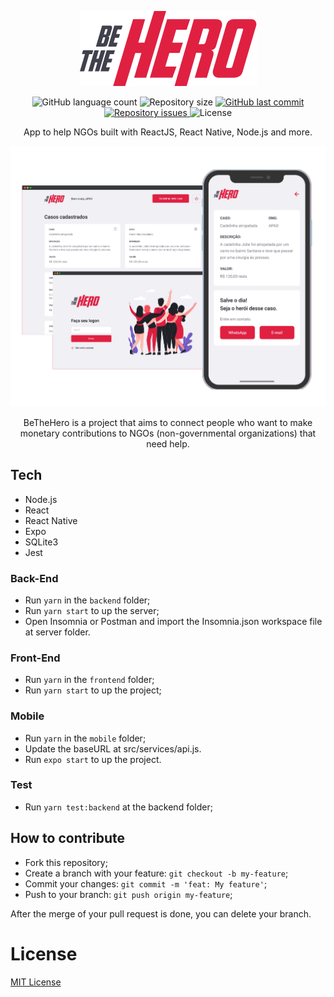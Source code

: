 <p align="center">
  <img src="mobile/src/assets/logo@3x.png" />
</p>

<p align="center">
  <img alt="GitHub language count" src="https://img.shields.io/github/languages/count/fariasmateuss/BeTheHero">

  <img alt="Repository size" src="https://img.shields.io/github/repo-size/fariasmateuss/BeTheHero">
  
  <a href="https://github.com/fariasmateuss/BeTheHero/commits/master">
    <img alt="GitHub last commit" src="https://img.shields.io/github/last-commit/fariasmateuss/BeTheHero">
  </a>

  <a href="https://github.com/fariasmateuss/BeTheHero/issues">
    <img alt="Repository issues" src="https://img.shields.io/github/issues/fariasmateuss/BeTheHero">
  </a>

  <img alt="License" src="https://img.shields.io/badge/license-MIT-brightgreen">
</p>
 
<p align="center">
  App to help NGOs built with ReactJS, React Native, Node.js and more. 
</p>

<img src="./.github/bethehero.png" />

<p align="center">
  BeTheHero is a project that aims to connect people who want to make monetary 
  contributions to NGOs (non-governmental organizations) that need help.
</p>

## Tech

- Node.js
- React
- React Native
- Expo
- SQLite3
- Jest

### Back-End
- Run `yarn` in the `backend` folder;
- Run `yarn start` to up the server;
- Open Insomnia or Postman and import the Insomnia.json workspace file at server folder.

### Front-End 
- Run `yarn` in the `frontend` folder;
- Run `yarn start` to up the project;

### Mobile 
- Run `yarn` in the `mobile` folder;
- Update the baseURL at src/services/api.js.
- Run `expo start` to up the project.

### Test
- Run `yarn test:backend` at the backend folder;
  
## How to contribute
- Fork this repository;
- Create a branch with your feature: `git checkout -b my-feature`;
- Commit your changes: `git commit -m 'feat: My feature'`;
- Push to your branch: `git push origin my-feature`;

After the merge of your pull request is done, you can delete your branch.

# License
[MIT License](/LICENSE)
